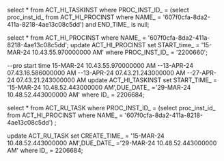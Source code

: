 select * from ACT_HI_TASKINST 
where PROC_INST_ID_ = (select proc_inst_id_ from ACT_HI_PROCINST
where NAME_ = '607f0cfa-8da2-411a-8218-4ae13c08c5dd')
and END_TIME_ is null;

select * from ACT_HI_PROCINST
where NAME_ = '607f0cfa-8da2-411a-8218-4ae13c08c5dd';
update ACT_HI_PROCINST set START_time_ = '15-MAR-24 10.43.55.970000000 AM' 
where PROC_INST_ID_ = '2200660';

--pro start time 15-MAR-24 10.43.55.970000000 AM
--13-APR-24 07.43.16.586000000 AM
--13-APR-24 07.43.21.243000000 AM
--27-APR-24 07.43.21.243000000 AM
update ACT_HI_TASKINST set 
START_TIME_ = '15-MAR-24 10.48.52.443000000 AM',DUE_DATE_ ='29-MAR-24 10.48.52.443000000 AM'
where ID_ = 2206684;


select * from ACT_RU_TASK where PROC_INST_ID_ = (select proc_inst_id_ from ACT_HI_PROCINST
where NAME_ = '607f0cfa-8da2-411a-8218-4ae13c08c5dd')
;

update ACT_RU_TASK set 
CREATE_TIME_ = '15-MAR-24 10.48.52.443000000 AM',DUE_DATE_ ='29-MAR-24 10.48.52.443000000 AM'
where ID_ = 2206684;

